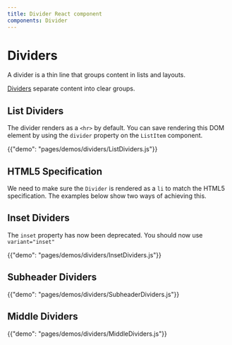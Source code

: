 ```yaml
---
title: Divider React component
components: Divider
---
```

# Dividers

<p class="description">A divider is a thin line that groups content in lists and layouts.</p>

[Dividers](https://material.io/design/components/dividers.html) separate content into clear groups.

## List Dividers

The divider renders as a `<hr>` by default. You can save rendering this DOM element by using the `divider` property on the `ListItem` component.

{{"demo": "pages/demos/dividers/ListDividers.js"}}

## HTML5 Specification

We need to make sure the `Divider` is rendered as a `li` to match the HTML5 specification. The examples below show two ways of achieving this.

## Inset Dividers

The `inset` property has now been deprecated. You should now use `variant="inset"`

{{"demo": "pages/demos/dividers/InsetDividers.js"}}

## Subheader Dividers

{{"demo": "pages/demos/dividers/SubheaderDividers.js"}}

## Middle Dividers

{{"demo": "pages/demos/dividers/MiddleDividers.js"}}